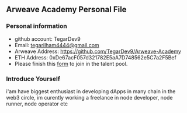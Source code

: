 ## Arweave Academy Personal File

### Personal information

- github account: TegarDev9
- Email: tegarilham4444@gmail.com
- Arweave Address: https://github.com/TegarDev9/Arweave-Academy
- ETH Address: 0xDe67acF057d321782E5aA7D748562e5C7a2F5Bef
- Please finish this [form](https://docs.google.com/forms/d/e/1FAIpQLSfWA5fIIcBgmRppm3jNz5vmf9Mai_QMVil-2pO4r7YKn_Zhtw/viewform?usp=sf_link) to join in the talent pool.

### Introduce Yourself
 i'am have biggest enthusiast in developing dApps in many chain in the web3 circle, im curently working a freelance in node developer, node runner, node operator etc
